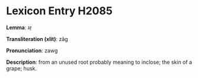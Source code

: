 # Lexicon Entry H2085

**Lemma**: זָג

**Transliteration (xlit)**: zâg

**Pronunciation**: zawg

**Description**:
from an unused root probably meaning to inclose; the skin of a grape; husk.
